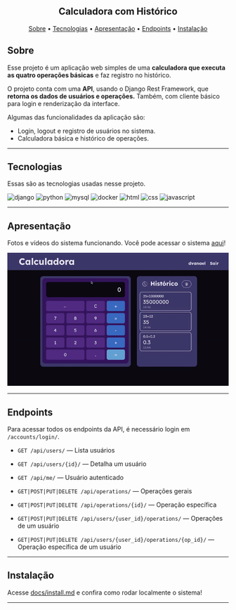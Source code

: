 
<section align="center">
<h1 >Calculadora com Histórico</h1>
<p>
  <a href="#sobre">Sobre</a> •
  <a href="#tecnologias">Tecnologias</a> •
  <a href="#apresentação">Apresentação</a> •
  <a href="#endpoints">Endpoints</a> •
  <a href="#instalação">Instalação</a>
</p>
</section>


## Sobre

Esse projeto é um aplicação web simples de uma **calculadora que executa as quatro operações básicas** e faz registro no histórico.

O projeto conta com uma **API**, usando o Django Rest Framework, que **retorna os dados de usuários e operações.** Também, com cliente básico para login e renderização da interface.

Algumas das funcionalidades da aplicação são:

- Login, logout e registro de usuários no sistema.
- Calculadora básica e histórico de operações.

---

## Tecnologias

Essas são as tecnologias usadas nesse projeto.

![django][DJANGO__BADGE]
![python][PYTHON__BADGE]
![mysql][MYSQL__BADGE]
![docker][DOCKER__BADGE]
![html][HTML__BADGE]
![css][CSS__BADGE]
![javascript][JAVASCRIPT__BADGE]

---

## Apresentação

Fotos e vídeos do sistema funcionando. Você pode acessar o sistema [aqui](https://pipa.eastus2.cloudapp.azure.com/)!

<img alt="GIF da Calculadora Funcionando" src="docs/calc.gif" />

---

## Endpoints

Para acessar todos os endpoints da API, é necessário login em `/accounts/login/`.

* `GET /api/users/` — Lista usuários

* `GET /api/users/{id}/` — Detalha um usuário

* `GET /api/me/` — Usuário autenticado

* `GET|POST|PUT|DELETE /api/operations/` — Operações gerais

* `GET|POST|PUT|DELETE /api/operations/{id}/` — Operação específica

* `GET|POST|PUT|DELETE /api/users/{user_id}/operations/` — Operações de um usuário

* `GET|POST|PUT|DELETE /api/users/{user_id}/operations/{op_id}/` — Operação específica de um usuário

---

## Instalação

Acesse [docs/install.md](docs/install.md) e confira como rodar localmente o sistema!

---

[DJANGO__BADGE]: https://img.shields.io/badge/-Django-0d1117?style=for-the-badge&logo=Django&logoColor=green
[PYTHON__BADGE]: https://img.shields.io/badge/-Python-0d1117?style=for-the-badge&logo=Python
[HTML__BADGE]: https://img.shields.io/badge/-HTML5-0d1117?style=for-the-badge&logo=html5&logoColor
[CSS__BADGE]: https://img.shields.io/badge/-CSS3-0d1117?style=for-the-badge&logo=css&logoColor=blue
[JAVASCRIPT__BADGE]: https://img.shields.io/badge/-JavaScript-0d1117?style=for-the-badge&logo=javascript&logoColor
[MYSQL__BADGE]: https://img.shields.io/badge/-MySQL-0d1117?style=for-the-badge&logo=mysql&logoColor
[DOCKER__BADGE]: https://img.shields.io/badge/-Docker-0d1117?style=for-the-badge&logo=docker&logoColor
